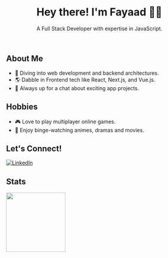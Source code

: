 <div>
  <h1 align="center">Hey there! I'm Fayaad 🐱‍👤</h1>
  <p align="center">A Full Stack Developer with expertise in JavaScript.</p>
</div>

<br />

## About Me

- 🚀 Diving into web development and backend architectures. 
- 🌎 Dabble in Frontend tech like React, Next.js, and Vue.js.
- 👋 Always up for a chat about exciting app projects.

## Hobbies

- 🎮 Love to play multiplayer online games.
- 🤵 Enjoy binge-watching animes, dramas and movies.

## Let's Connect!

[![LinkedIn](https://img.shields.io/badge/LinkedIn-0077B5?logo=linkedin&logoColor=white)](https://www.linkedin.com/in/fayaadbsa)

## Stats

<div>
  <a href="https://github.com/fayaadbsa/github-readme-stats"><img height="160" src="https://github-readme-stats.vercel.app/api/top-langs/?username=fayaadbsa&layout=compact&theme=react" /></a>
</div>
